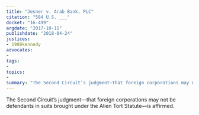 ```yaml
---
title: "Jesner v. Arab Bank, PLC"
citation: "584 U.S. ___"
docket: "16-499"
argdate: "2017-10-11"
publishdate: "2018-04-24"
justices:
- 1988kennedy
advocates:
- 
tags:
- 
topics:
- 
summary: "The Second Circuit’s judgment—that foreign corporations may not be defendants in suits brought under the Alien Tort Statute—is affirmed."
---
```

The Second Circuit’s judgment—that foreign corporations may not be defendants in suits brought under the Alien Tort Statute—is affirmed.

